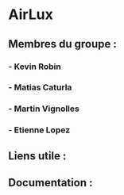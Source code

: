 # AirLux

## Membres du groupe :
### - Kevin Robin
### - Matias Caturla
### - Martin Vignolles
### - Etienne Lopez

## Liens utile : 


## Documentation :
